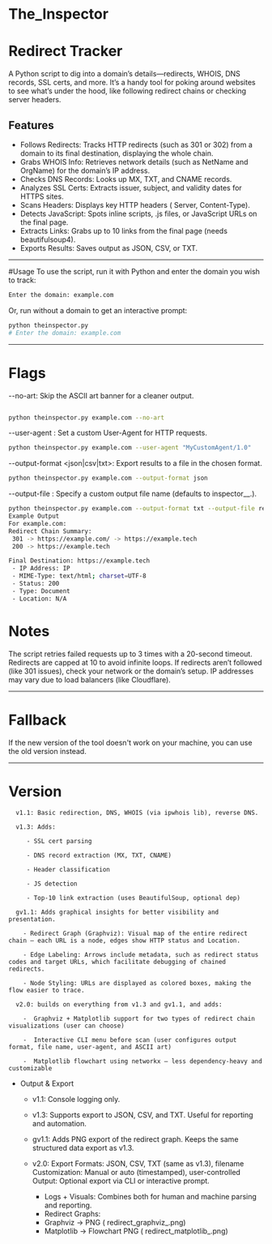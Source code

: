 # The_Inspector

# Redirect Tracker

A Python script to dig into a domain’s details—redirects, WHOIS, DNS records, SSL certs, and more. It’s a handy tool for poking around websites to see what’s under the hood, like following redirect chains or checking server headers.

## Features

- Follows Redirects: Tracks HTTP redirects (such as 301 or 302) from a domain to its final destination, displaying the whole chain.
- Grabs WHOIS Info: Retrieves network details (such as NetName and OrgName) for the domain’s IP address.
- Checks DNS Records: Looks up MX, TXT, and CNAME records.
- Analyzes SSL Certs: Extracts issuer, subject, and validity dates for HTTPS sites.
- Scans Headers: Displays key HTTP headers ( Server, Content-Type).
- Detects JavaScript: Spots inline scripts, .js files, or JavaScript URLs on the final page.
- Extracts Links: Grabs up to 10 links from the final page (needs beautifulsoup4).
- Exports Results: Saves output as JSON, CSV, or TXT.

---

#Usage
To use the script, run it with Python and enter the domain you wish to track:
```bash
Enter the domain: example.com
```
Or, run without a domain to get an interactive prompt:

```bash
python theinspector.py
# Enter the domain: example.com
```
----

# Flags

--no-art: Skip the ASCII art banner for a cleaner output.
``` bash

python theinspector.py example.com --no-art
```

--user-agent <string>: Set a custom User-Agent for HTTP requests.
```bash
python theinspector.py example.com --user-agent "MyCustomAgent/1.0"
```

--output-format <json|csv|txt>: Export results to a file in the chosen format.
```bash
python theinspector.py example.com --output-format json
```

--output-file <filename>: Specify a custom output file name (defaults to inspector_<domain>_<timestamp>.<format>).
```bash
python theinspector.py example.com --output-format txt --output-file results.txt
Example Output
For example.com:
Redirect Chain Summary:
 301 -> https://example.com/ -> https://example.tech
 200 -> https://example.tech

Final Destination: https://example.tech
 - IP Address: IP
 - MIME-Type: text/html; charset=UTF-8
 - Status: 200
 - Type: Document
 - Location: N/A
```
# Notes
The script retries failed requests up to 3 times with a 20-second timeout.
Redirects are capped at 10 to avoid infinite loops.
If redirects aren’t followed (like 301 issues), check your network or the domain’s setup.
IP addresses may vary due to load balancers (like Cloudflare).

---
# Fallback

If the new version of the tool doesn't work on your machine, you can use the old version instead.

---
# Version

      v1.1: Basic redirection, DNS, WHOIS (via ipwhois lib), reverse DNS.

      v1.3: Adds:

         - SSL cert parsing

         - DNS record extraction (MX, TXT, CNAME)

         - Header classification

         - JS detection

         - Top-10 link extraction (uses BeautifulSoup, optional dep)

      gv1.1: Adds graphical insights for better visibility and presentation.
      
        - Redirect Graph (Graphviz): Visual map of the entire redirect chain — each URL is a node, edges show HTTP status and Location.
        
        - Edge Labeling: Arrows include metadata, such as redirect status codes and target URLs, which facilitate debugging of chained redirects.
        
        - Node Styling: URLs are displayed as colored boxes, making the flow easier to trace.

      v2.0: builds on everything from v1.3 and gv1.1, and adds:

        -  Graphviz + Matplotlib support for two types of redirect chain visualizations (user can choose)

        -  Interactive CLI menu before scan (user configures output format, file name, user-agent, and ASCII art)

        -  Matplotlib flowchart using networkx – less dependency-heavy and customizable
      

 * Output & Export

   - v1.1: Console logging only.

   - v1.3: Supports export to JSON, CSV, and TXT. Useful for reporting and automation.

   - gv1.1: Adds PNG export of the redirect graph. Keeps the same structured data export as v1.3.
  
   - v2.0: Export Formats: JSON, CSV, TXT (same as v1.3), filename Customization: Manual or auto (timestamped), user-controlled Output: Optional export via CLI or interactive prompt.
      - Logs + Visuals: Combines both for human and machine parsing and reporting.
      - Redirect Graphs:
       * Graphviz → PNG ( redirect_graphviz_<domain>.png)
       *  Matplotlib → Flowchart PNG ( redirect_matplotlib_<domain>.png)
    



